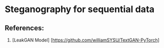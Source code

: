 # Steganography for sequential data

## References:
1. [LeakGAN Model] [https://github.com/williamSYSU/TextGAN-PyTorch]